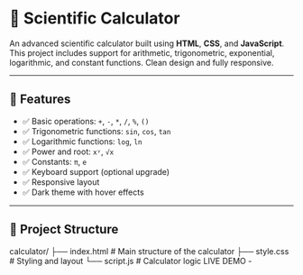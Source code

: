 # 🔢 Scientific Calculator

An advanced scientific calculator built using **HTML**, **CSS**, and **JavaScript**.  
This project includes support for arithmetic, trigonometric, exponential, logarithmic, and constant functions. Clean design and fully responsive.

---

## 🧮 Features

- ✅ Basic operations: `+`, `-`, `*`, `/`, `%`, `()`
- ✅ Trigonometric functions: `sin`, `cos`, `tan`
- ✅ Logarithmic functions: `log`, `ln`
- ✅ Power and root: `xʸ`, `√x`
- ✅ Constants: `π`, `e`
- ✅ Keyboard support (optional upgrade)
- ✅ Responsive layout
- ✅ Dark theme with hover effects

---

## 📁 Project Structure

calculator/
├── index.html # Main structure of the calculator
├── style.css # Styling and layout
└── script.js # Calculator logic 
LIVE DEMO - 


